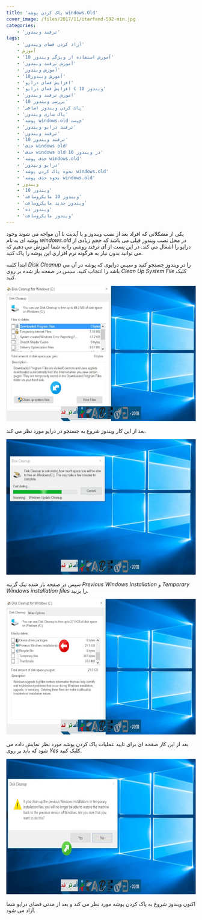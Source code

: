 ```yaml
---
title: 'پاک کردن پوشه windows.Old'
cover_image: /files/2017/11/itarfand-592-min.jpg
categories:
    - 'ترفند ویندوز'
tags:
    - 'آزاد کردن فضای ویندوز'
    - آموزش
    - 'آموزش استفاده از ویژگی ویندوز 10'
    - 'آموزش ترفند ویندوز'
    - 'آموزش ویندوز'
    - 'آموزش ویندوز10'
    - 'افزایش فضای درایو'
    - 'افزایش فضای درایو C ویندوز 10'
    - 'اموزش ترفند ویندوز'
    - 'بررسی ویندوز 10'
    - 'پاك كردن ويندوز اضافی'
    - 'پاک سازی ویندوز'
    - 'پوشه windows.old چیست'
    - 'ترفند درایو ویندوز'
    - 'ترفند ویندوز'
    - 'ترفند ویندوز 10'
    - 'حذف windows old'
    - 'حذف windows old در ویندوز 10'
    - 'حذف پوشه windows.old'
    - 'درایو ویندوز'
    - 'نحوه پاک کردن پوشه windows.old'
    - 'نحوه حذف پوشه windows.old'
    - ویندوز
    - 'ویندوز 10'
    - 'ویندوز 10 مایکروسافت'
    - 'ویندوز جدید مایکروسافت'
    - 'ویندوز ده'
    - 'ویندوز مایکروسافت'
---
```


یکی از مشکلاتی که افراد بعد از نصب ویندوز و یا آپدیت با آن مواجه می شوند وجود پوشه ای به نام *windows.old* در محل نصب ویندوز قبلی می باشد که حجم زیادی از درایو را اشغال می کند. در این پست از آی ترفند روشی را به شما آموزش می دهیم که می توانید بدون نیاز به هرگونه نرم افزاری این پوشه را پاک کنید.

ابتدا کلمه *Disk Cleanup* را در ویندوز جستجو کنید و سپس درایوی که پوشه در آن می باشد را انتخاب کنید. سپس در صفحه باز شده بر روی *Clean Up System File* کلیک کنید.

![mhkarami97](/files/2017/11/itarfand-588-min.jpg)  

بعد از این کار ویندوز شروع به جستجو در درایو مورد نظر می کند.

![mhkarami97](/files/2017/11/itarfand-589-min.jpg)  

سپس در صفحه باز شده تیک گزینه *Previous Windows Installation* و *Temporary Windows installation files* را بزنید.

![mhkarami97](/files/2017/11/itarfand-590-min.jpg)  

بعد از این کار صفحه ای برای تایید عملیات پاک کردن پوشه مورد نظر نمایش داده می شود که باید بر روی *Yes* کلیک کنید.

![mhkarami97](/files/2017/11/itarfand-591-min.jpg)  

اکنون ویندوز شروع به پاک کردن پوشه مورد نظر می کند و بعد از مدتی فضای درایو شما آزاد می شود.